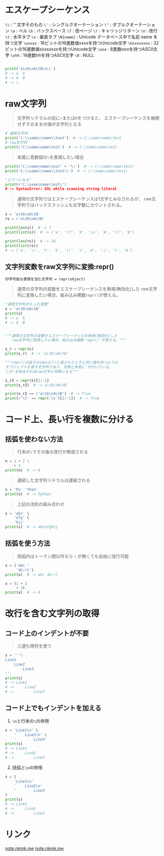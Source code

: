 # エスケープシーケンス

`\\`         : '\' 文字そのもの
`\'`         : シングルクオーテーション
`\"`         : ダブルクオーテーション
`\a`         : ベル
`\b`         : バックスペース
`\f`         : 改ページ
`\r`         : キャリッジリターン
`\n`         : 改行
`\t`         : 水平タブ
`\v`         : 垂直タブ
`\N{name}`   : Unicode データベース中で名前 name を持つ文字
`\uxxxx`     : 16ビットの16進数値xxxxを持つUnicode文字
`\Uxxxxxxxx` : 32ビットの16進数値xxxxxxxxを持つUnicode文字
`\ooo`       : 8進数oooを持つASCII文字
`\xhh`       : 16進数hhを持つASCII文字
`\0`         : NULL

```python

print('a\tb\nA\tB\n\\')
# -> a	b
# -> A	B 
# -> \
```

# raw文字列

> 文字列リテラルの前に`r`または`R`をつけると、
  エスケープシーケンスを展開せずそのままの値が文字列となる

```python
# 通常文字列
print('C:\\some\\name\\test')  # -> C:\some\name\test
# raw文字列
print(r'C:\some\name\test')  # -> C:\some\name\test
```

> 末尾に奇数個の`\`を表現したい場合

```python
print(r'C:\some\name\test' + '\\')  # -> C:\some\name\test\
print('C:\\some\\name\\test\\')  # -> C:\some\name\test\

"エラーになる"
print(r'C:\some\name\test\')
# -> SyntaxError: EOL while scanning string literal
```

> 通常の文字列ではエスケープシーケンスは1文字とみなされるが、
  raw文字列ではバックスラッシュも文字数にカウントされる。

```python
s = 'a\tb\nA\tB'
rs = r'a\tb\nA\tB'

print(len(s))  # -> 7
print(list(s))  # -> ['a', '\t', 'b', '\n', 'A', '\t', 'B']

print(len(rs))  # -> 10
print(list(rs))
# -> ['a', '\\', 't', 'b', '\\', 'n', 'A', '\\', 't', 'B']
```

## 文字列変数をraw文字列に変換:repr()

`印字可能な表現を含む文字列 = repr(object)`

> 通常の文字列の変数をエスケープシーケンスを無視(無効化)した
  raw文字列に変換したい場合、組み込み関数`repr()`が使える。

```python
"通常文字列が入った変数"
s = 'a\tb\nA\tB'
print(s)
# -> a	b
# -> A	B


"""通常の文字列の変数をエスケープシーケンスを無視(無効化)した
   raw文字列に変換したい場合、組み込み関数`repr()`が使える。"""

s_r = repr(s)
print(s_r)  # -> 'a\tb\nA\tB'

"""repr()が返すのはeval()に渡されたときと同じ値を持つような
オブジェクトを表す文字列であり、先頭と末尾に'が付いている。
この'を除去すればraw文字と同等になる"""

s_r2 = repr(s)[1:-1]
print(s_r2)  # -> a\tb\nA\tB

print(s_r2 == r'a\tb\nA\tB')  # -> True
print(r'\t' == repr('\t')[1:-1])  # -> True
```

# コード上、長い行を複数に分ける

## 括弧を使わない方法

> 行末の`\`でその後の改行が無視される
```python
n = 1 + 2 \
    + 3
print(n)  # -> 6
```

> 連続した文字列リテラルは連結される
```python
s = 'Py' 'thon'
print(s)  # -> Python
```

> 上記の法則の組み合わせ
```python
s = 'abc' \
    'efg' \
    'hij'
print(s)  # -> abcefghij
```

## 括弧を使う方法

> 括弧内はトークン間以外なら `\` が無くても自由に改行可能

```python
x = ('abc '
     'あいう')
print(x)  # -> abc あいう

x = (1 + 2
     + 3)
print(x)  # -> 6
```

# 改行を含む文字列の取得

## コード上のインデントが不要

> 三連引用符を使う

```python
s = '''\
Line1
    Line2
        Line3
'''
print(s)
# -> Line1
# ->     Line2
# ->         Line3
```

## コード上でもインデントを加える

1. `\n`と行末の`\`の併用

```python
s = 'Line1\n' \
    '    Line2\n' \
    '        Line3'
print(s)
# -> Line1
# ->     Line2
# ->         Line3
```

2. 括弧と`\n`の併用

```python
s = (
    'Line1\n'
    '    Line2\n'
    '        Line3'
)
print(s)
# -> Line1
# ->     Line2
# ->         Line3
```

# リンク

[note.nkmk.me](https://note.nkmk.me/python-str-literal-constructor/)
[note.nkmk.me](https://note.nkmk.me/python-raw-string-escape/)
